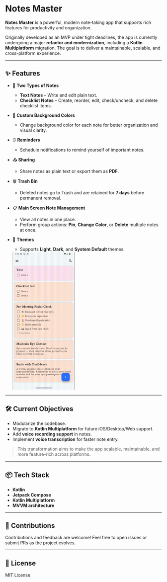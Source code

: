 # Notes Master

**Notes Master** is a powerful, modern note-taking app that supports rich features for productivity and organization.

Originally developed as an MVP under tight deadlines, the app is currently undergoing a major **refactor and modernization**, including a **Kotlin Multiplatform** migration. The goal is to deliver a maintainable, scalable, and cross-platform experience.

---

## ✨ Features

- 📝 **Two Types of Notes**
    - **Text Notes** – Write and edit plain text.
    - **Checklist Notes** – Create, reorder, edit, check/uncheck, and delete checklist items.

- 🎨 **Custom Background Colors**
    - Change background color for each note for better organization and visual clarity.

- ⏰ **Reminders**
    - Schedule notifications to remind yourself of important notes.

- 📤 **Sharing**
    - Share notes as plain text or export them as **PDF**.

- 🗑️ **Trash Bin**
    - Deleted notes go to Trash and are retained for **7 days** before permanent removal.

- 📋 **Main Screen Note Management**
    - View all notes in one place.
    - Perform group actions: **Pin**, **Change Color**, or **Delete** multiple notes at once.

- 🌙 **Themes**
    - Supports **Light**, **Dark**, and **System Default** themes.
    <img src="./demo/theme_change.gif" alt="Theme change" width=200>

---

## 🛠️ Current Objectives

- Modularize the codebase.
- Migrate to **Kotlin Multiplatform** for future iOS/Desktop/Web support.
- Add **voice recording support** in notes.
- Implement **voice transcription** for faster note entry.

> This transformation aims to make the app scalable, maintainable, and more feature-rich across platforms.

---

## 📦 Tech Stack

- **Kotlin**
- **Jetpack Compose**
- **Kotlin Multiplatform**
- **MVVM architecture**

---

## 🤝 Contributions

Contributions and feedback are welcome! Feel free to open issues or submit PRs as the project evolves.

---

## 📄 License

MIT License
